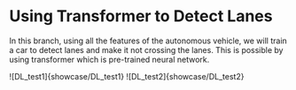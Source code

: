 # Using Transformer to Detect Lanes

In this branch, using all the features of the autonomous vehicle, we will train a car to detect lanes and make it not crossing the lanes. This is possible by using transformer which is pre-trained neural network. 

![DL_test1]{showcase/DL_test1}
![DL_test2]{showcase/DL_test2}
